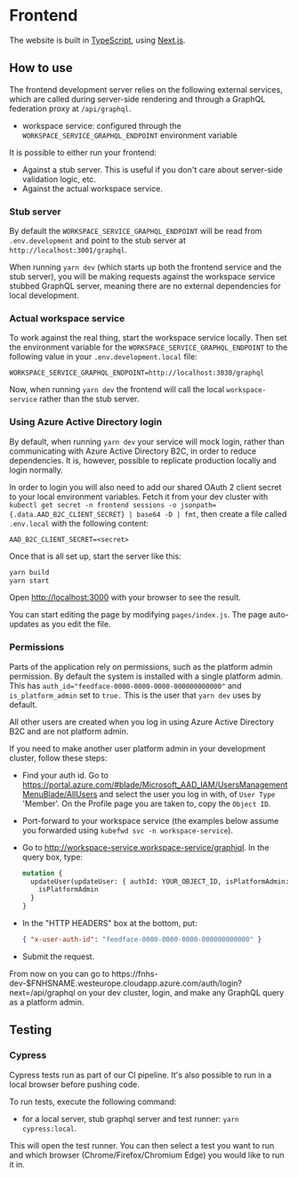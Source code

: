 # Frontend

The website is built in [TypeScript](https://typescriptlang.org), using [Next.js](https://nextjs.org).

## How to use

The frontend development server relies on the following external services, which are called during server-side rendering and through a GraphQL federation proxy at `/api/graphql`.

- workspace service: configured through the `WORKSPACE_SERVICE_GRAPHQL_ENDPOINT` environment variable

It is possible to either run your frontend:

- Against a stub server. This is useful if you don't care about server-side validation logic, etc.
- Against the actual workspace service.

### Stub server

By default the `WORKSPACE_SERVICE_GRAPHQL_ENDPOINT` will be read from `.env.development` and point to the stub server at `http://localhost:3001/graphql`.

When running `yarn dev` (which starts up both the frontend service and the stub server), you will be making requests against the workspace service stubbed GraphQL server, meaning there are no external dependencies for local development.

### Actual workspace service

To work against the real thing, start the workspace service locally. Then set the environment variable for the `WORKSPACE_SERVICE_GRAPHQL_ENDPOINT` to the following value in your `.env.development.local` file:

```
WORKSPACE_SERVICE_GRAPHQL_ENDPOINT=http://localhost:3030/graphql
```

Now, when running `yarn dev` the frontend will call the local `workspace-service` rather than the stub server.

### Using Azure Active Directory login

By default, when running `yarn dev` your service will mock login, rather than communicating with Azure Active Directory B2C, in order to reduce dependencies. It is, however, possible to replicate production locally and login normally.

In order to login you will also need to add our shared OAuth 2 client secret to your local environment variables. Fetch it from your dev cluster with `kubectl get secret -n frontend sessions -o jsonpath={.data.AAD_B2C_CLIENT_SECRET} | base64 -D | fmt`, then create a file called `.env.local` with the following content:

```
AAD_B2C_CLIENT_SECRET=<secret>
```

Once that is all set up, start the server like this:

```bash
yarn build
yarn start
```

Open [http://localhost:3000](http://localhost:3000) with your browser to see the result.

You can start editing the page by modifying `pages/index.js`. The page auto-updates as you edit the file.

### Permissions

Parts of the application rely on permissions, such as the platform admin permission. By default the system is installed with a single platform admin. This has `auth_id="feedface-0000-0000-0000-000000000000"` and `is_platform_admin` set to `true.` This is the user that `yarn dev` uses by default.

All other users are created when you log in using Azure Active Directory B2C and are not platform admin.

If you need to make another user platform admin in your development cluster, follow these steps:

- Find your auth id. Go to https://portal.azure.com/#blade/Microsoft_AAD_IAM/UsersManagementMenuBlade/AllUsers and select the user you log in with, of `User Type` 'Member'. On the Profile page you are taken to, copy the `Object ID`.

- Port-forward to your workspace service (the examples below assume you forwarded using `kubefwd svc -n workspace-service`).

- Go to <http://workspace-service.workspace-service/graphiql>. In the query box, type:

  ```graphql
  mutation {
    updateUser(updateUser: { authId: YOUR_OBJECT_ID, isPlatformAdmin: true }) {
      isPlatformAdmin
    }
  }
  ```

- In the "HTTP HEADERS" box at the bottom, put:

  ```json
  { "x-user-auth-id": "feedface-0000-0000-0000-000000000000" }
  ```

- Submit the request.

From now on you can go to https://fnhs-dev-\$FNHSNAME.westeurope.cloudapp.azure.com/auth/login?next=/api/graphql on your dev cluster, login, and make any GraphQL query as a platform admin.

## Testing

### Cypress

Cypress tests run as part of our CI pipeline. It's also possible to run in a local browser before pushing code.

To run tests, execute the following command:

- for a local server, stub graphql server and test runner: `yarn cypress:local`.

This will open the test runner. You can then select a test you want to run and which browser (Chrome/Firefox/Chromium Edge) you would like to run it in.
